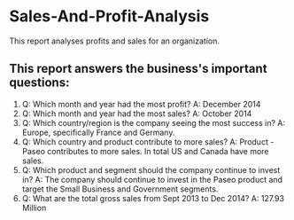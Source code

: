 # Sales-And-Profit-Analysis
This report analyses profits and sales for an organization. 

## This report answers the business's important questions:

1. Q: Which month and year had the most profit?
   A: December 2014
2. Q: Which month and year had the most sales?
   A: October 2014
3. Q: Which country/region is the company seeing the most success in?
   A: Europe, specifically France and Germany.
4. Q: Which country and product contribute to more sales?
   A: Product - Paseo contributes to more sales. In total US and Canada have more sales.
5. Q: Which product and segment should the company continue to invest in?
   A: The company should continue to invest in the Paseo product and target the Small Business and Government segments.
6. Q: What are the total gross sales from Sept 2013 to Dec 2014?
   A: 127.93 Million



